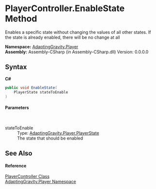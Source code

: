 # PlayerController.EnableState Method 
 

Enables a specific state without changing the values of all other states. If the state is already enabled, there will be no change at all

**Namespace:**&nbsp;<a href="7de7150f-98d4-50a6-2163-3aefeb3dc66b">AdaptingGravity.Player</a><br />**Assembly:**&nbsp;Assembly-CSharp (in Assembly-CSharp.dll) Version: 0.0.0.0

## Syntax

**C#**<br />
``` C#
public void EnableState(
	PlayerState stateToEnable
)
```


#### Parameters
&nbsp;<dl><dt>stateToEnable</dt><dd>Type: <a href="4b5e820c-7b4b-373f-d8a9-358f53627745">AdaptingGravity.Player.PlayerState</a><br />The state that should be enabled</dd></dl>

## See Also


#### Reference
<a href="9de803f3-096b-bfbc-b624-f1f5ddae6a6a">PlayerController Class</a><br /><a href="7de7150f-98d4-50a6-2163-3aefeb3dc66b">AdaptingGravity.Player Namespace</a><br />